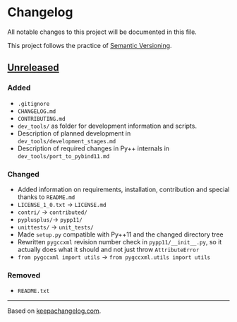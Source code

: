 # Changelog
All notable changes to this project will be documented in this file.

This project follows the practice of [Semantic Versioning][semantic_versioning].

## [Unreleased][unreleased]

### Added

* `.gitignore`
* `CHANGELOG.md`
* `CONTRIBUTING.md`
* `dev_tools/` as folder for development information and scripts.
* Description of planned development in `dev_tools/development_stages.md`
* Description of required changes in Py++ internals in
  `dev_tools/port_to_pybind11.md`

### Changed

* Added information on requirements, installation, contribution and special
  thanks to `README.md`
* `LICENSE_1_0.txt` -> `LICENSE.md`
* `contri/` -> `contributed/`
* `pyplusplus/`-> `pypp11/`
* `unittests/` -> `unit_tests/`
* Made `setup.py` compatible with Py++11 and the changed directory tree
* Rewritten `pygccxml` revision number check in `pypp11/__init__.py`, so it
  actually does what it should and not just throw `AttributeError`
* `from pygccxml import utils` -> `from pygccxml.utils import utils`

### Removed

* `README.txt`

---

Based on [keepachangelog.com][keepachangelog].

<!-- References -->
[keepachangelog]: http://keepachangelog.com/ "Keep a Changelog"
[semantic_versioning]: http://semver.org/spec/v2.0.0.html "Semantic Versioning v2.0.0"

<!-- Version links -->
<!-- "unreleased" should always point to the latest release version and "HEAD" -->
[unreleased]: https://github.com/IAmRarios/pypp11/compare/master...HEAD "Unreleased Changes"
